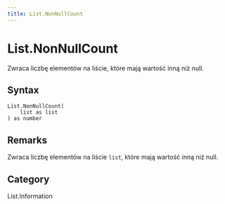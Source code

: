 ```yaml
---
title: List.NonNullCount
---
```


# List.NonNullCount


Zwraca liczbę elementów na liście, które mają wartość inną niż null.


## Syntax

```powerquery
List.NonNullCount(
    list as list
) as number
```


## Remarks

Zwraca liczbę elementów na liście <code>list</code>, które mają wartość inną niż null.



## Category
List.Information
